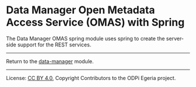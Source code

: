 <!-- SPDX-License-Identifier: CC-BY-4.0 -->
<!-- Copyright Contributors to the ODPi Egeria project. -->

# Data Manager Open Metadata Access Service (OMAS) with Spring

The Data Manager OMAS spring module uses spring to create the server-side support for the REST services.

----
Return to the [data-manager](..) module.

----
License: [CC BY 4.0](https://creativecommons.org/licenses/by/4.0/),
Copyright Contributors to the ODPi Egeria project.
